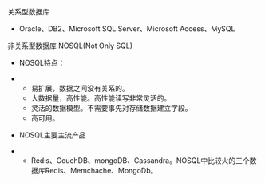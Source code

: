 关系型数据库

- Oracle、DB2、Microsoft SQL Server、Microsoft Access、MySQL

非关系型数据库 NOSQL(Not Only SQL)

- NOSQL特点：

- - 易扩展，数据之间没有关系的。
  - 大数据量，高性能。高性能读写非常灵活的。
  - 灵活的数据模型。不需要事先对存储数据建立字段。
  - 高可用。

- NOSQL主要主流产品

- - Redis、CouchDB、mongoDB、Cassandra。NOSQL中比较火的三个数据库Redis、Memchache、MongoDb。

